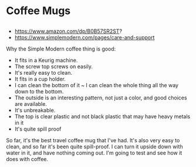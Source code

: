 # Coffee Mugs

##

* https://www.amazon.com/dp/B0B57SR2ST?
* https://www.simplemodern.com/pages/care-and-support


Why the Simple Modern coffee thing is good:

* It fits in a Keurig machine.
* The screw top screws on easily.
* It's really easy to clean.
* It fits in a cup holder.
* I can clean the bottom of it ~ I can clean the whole thing all the way down to the bottom.
* The outside is an interesting pattern, not just a color, and good choices are available.
* It's unbreakable.
* The top is clear plastic and not black plastic that may have heavy metals in it
* It's quite spill proof

So far, it's the best travel coffee mug that I've had. It's also very easy to clean, and so far it's been quite spill-proof. I can turn it upside down with water in it, and have nothing coming out. I'm going to test and see how it does with coffee.
